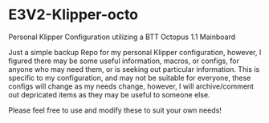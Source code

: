 # E3V2-Klipper-octo
Personal Klipper Configuration utilizing a BTT Octopus 1.1 Mainboard

Just a simple backup Repo for my personal Klipper configuration, however, I figured there may be some useful information, macros, or configs, for anyone who may need them, or is seeking out particular information. This is specific to my configuration, and may not be suitable for everyone, these configs will change as my needs change, however, I will archive/comment out depricated items as they may be useful to someone else.

Please feel free to use and modify these to suit your own needs!
